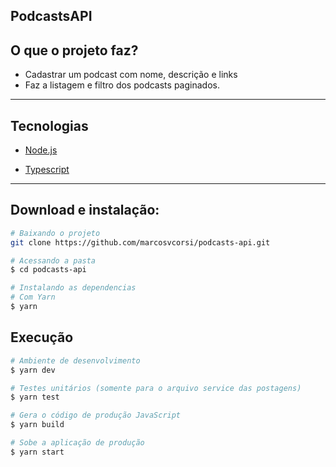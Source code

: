 ## PodcastsAPI

## O que o projeto faz?

- Cadastrar um podcast com nome, descrição e links
- Faz a listagem e filtro dos podcasts paginados.

---

## Tecnologias

- [Node.js](https://nodejs.org/en/)

- [Typescript](https://www.typescriptlang.org/)

---

## Download e instalação:

```bash
# Baixando o projeto
git clone https://github.com/marcosvcorsi/podcasts-api.git

# Acessando a pasta
$ cd podcasts-api

# Instalando as dependencias
# Com Yarn
$ yarn
```

## Execução

```bash
# Ambiente de desenvolvimento
$ yarn dev

# Testes unitários (somente para o arquivo service das postagens)
$ yarn test

# Gera o código de produção JavaScript
$ yarn build

# Sobe a aplicação de produção
$ yarn start
```
